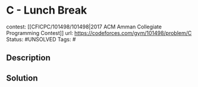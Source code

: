 # C - Lunch Break

contest: [[CFICPC/101498/101498|2017 ACM Amman Collegiate Programming Contest]]
url: https://codeforces.com/gym/101498/problem/C
Status: #UNSOLVED
Tags: #

## Description

## Solution

